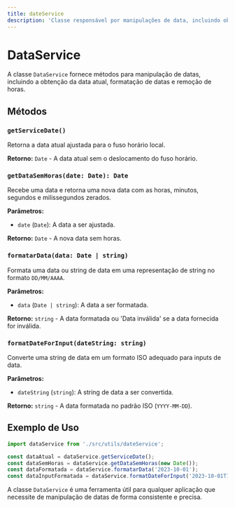 ```yaml
---
title: dateService
description: 'Classe responsável por manipulações de data, incluindo obtenção da data atual, formatação e remoção de horas.'
---
```


# DataService

A classe `DataService` fornece métodos para manipulação de datas, incluindo a obtenção da data atual, formatação de datas e remoção de horas.

## Métodos

### `getServiceDate()`

Retorna a data atual ajustada para o fuso horário local.

**Retorno:** `Date` - A data atual sem o deslocamento do fuso horário.

### `getDataSemHoras(date: Date): Date`

Recebe uma data e retorna uma nova data com as horas, minutos, segundos e milissegundos zerados.

**Parâmetros:**
- `date` (`Date`): A data a ser ajustada.

**Retorno:** `Date` - A nova data sem horas.

### `formatarData(data: Date | string)`

Formata uma data ou string de data em uma representação de string no formato `DD/MM/AAAA`.

**Parâmetros:**
- `data` (`Date | string`): A data a ser formatada.

**Retorno:** `string` - A data formatada ou 'Data inválida' se a data fornecida for inválida.

### `formatDateForInput(dateString: string)`

Converte uma string de data em um formato ISO adequado para inputs de data.

**Parâmetros:**
- `dateString` (`string`): A string de data a ser convertida.

**Retorno:** `string` - A data formatada no padrão ISO (`YYYY-MM-DD`). 

## Exemplo de Uso

```javascript
import dataService from './src/utils/dateService';

const dataAtual = dataService.getServiceDate();
const dataSemHoras = dataService.getDataSemHoras(new Date());
const dataFormatada = dataService.formatarData('2023-10-01');
const dataInputFormatada = dataService.formatDateForInput('2023-10-01T12:00:00Z');
```

A classe `DataService` é uma ferramenta útil para qualquer aplicação que necessite de manipulação de datas de forma consistente e precisa.